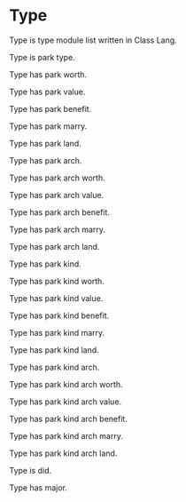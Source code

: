 # Type

Type is type module list written in Class Lang.

Type is park type.

Type has park worth.

Type has park value.

Type has park benefit.

Type has park marry.

Type has park land.

Type has park arch.

Type has park arch worth.

Type has park arch value.

Type has park arch benefit.

Type has park arch marry.

Type has park arch land.

Type has park kind.

Type has park kind worth.

Type has park kind value.

Type has park kind benefit.

Type has park kind marry.

Type has park kind land.

Type has park kind arch.

Type has park kind arch worth.

Type has park kind arch value.

Type has park kind arch benefit.

Type has park kind arch marry.

Type has park kind arch land.

Type is did.

Type has major.